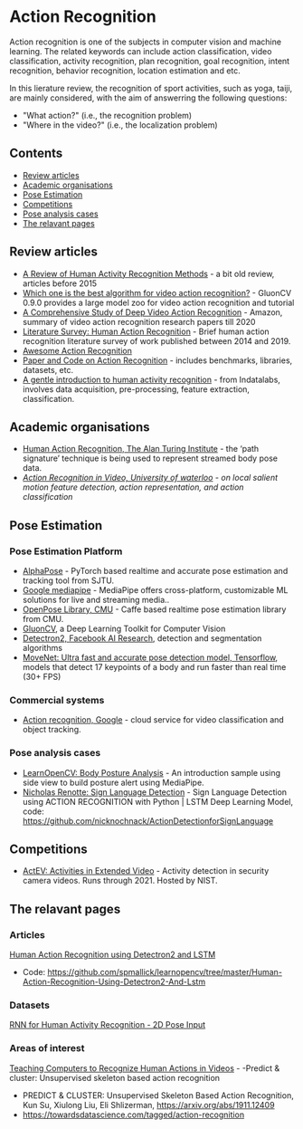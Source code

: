 # Action Recognition
Action recognition is one of the subjects in computer vision and machine learning. The related keywords can include action classification, video classification, activity recognition, plan recognition, goal recognition, intent recognition, behavior recognition, location estimation and etc.

In this lierature review, the recognition of sport activities, such as yoga, taiji, are mainly considered, with the aim of answerring the following questions:
- "What action?" (i.e., the recognition problem) 
- "Where in the video?" (i.e., the localization problem)

## Contents
 - [Review articles](#Review-articles)
 - [Academic organisations](#Academic-organisations)
 - [Pose Estimation](#pose-estimation)
 - [Competitions](#competitions)
 - [Pose analysis cases](#Pose-analysis-cases)
 - [The relavant pages](#The-relavant-pages)

## Review articles
* [A Review of Human Activity Recognition Methods](https://www.frontiersin.org/articles/10.3389/frobt.2015.00028/full) - a bit old review, articles before 2015
* [Which one is the best algorithm for video action recognition?](https://medium.com/apache-mxnet/which-one-is-the-best-algorithm-for-video-action-recognition-298fb5c4ad4f) - GluonCV 0.9.0 provides a large model zoo for video action recognition and tutorial
* [A Comprehensive Study of Deep Video Action Recognition](https://arxiv.org/abs/2012.06567) - Amazon, summary of video action recognition research papers till 2020
* [Literature Survey: Human Action Recognition](https://towardsdatascience.com/literature-survey-human-action-recognition-cc7c3818a99a) - Brief human action recognition literature survey of work published between 2014 and 2019.
* [Awesome Action Recognition](https://github.com/jinwchoi/awesome-action-recognition#pose-estimation)
* [Paper and Code on Action Recognition](https://paperswithcode.com/task/action-recognition-in-videos) - includes benchmarks, libraries, datasets, etc.
* [A gentle introduction to human activity recognition](https://indatalabs.com/blog/human-activity-recognition?utm_source=facebook-gr&utm_medium=sharing&fbclid=IwAR0Iqkq4gVztJxpFnpUZWsc6lnnwRhmV4gv1gHtj_ZBQL6OX6-33fW4fpAE) - from Indatalabs, involves data acquisition, pre-processing, feature extraction, classification.


## Academic organisations
* [Human Action Recognition, The Alan Turing Institute](https://www.turing.ac.uk/research/research-projects/human-action-recognition) - the ‘path signature’ technique is being used to represent streamed body pose data.
* _[Action Recognition in Video, University of waterloo](https://uwaterloo.ca/vision-image-processing-lab/research-demos/action-recognition-video) - on local salient motion feature detection, action representation, and action classification_


## Pose Estimation
### Pose Estimation Platform
* [AlphaPose](https://github.com/MVIG-SJTU/AlphaPose) - PyTorch based realtime and accurate pose estimation and tracking tool from SJTU.
* [Google mediapipe](https://google.github.io/mediapipe/) - MediaPipe offers cross-platform, customizable ML solutions for live and streaming media..
* [OpenPose Library, CMU](https://github.com/CMU-Perceptual-Computing-Lab/openpose) - Caffe based realtime pose estimation library from CMU.
* [GluonCV](https://medium.com/apache-mxnet/which-one-is-the-best-algorithm-for-video-action-recognition-298fb5c4ad4f), a Deep Learning Toolkit for Computer Vision 
* [Detectron2, Facebook AI Research](https://github.com/facebookresearch/detectron2/), detection and segmentation algorithms 
* [MoveNet: Ultra fast and accurate pose detection model, Tensorflow](https://www.tensorflow.org/hub/tutorials/movenet), models that detect 17 keypoints of a body and run faster than real time (30+ FPS) 

### Commercial systems
* [Action recognition, Google](https://cloud.google.com/video-intelligence/automl/docs/action-recognition) - cloud service for video classification and object tracking.


### Pose analysis cases
* [LearnOpenCV: Body Posture Analysis](https://learnopencv.com/building-a-body-posture-analysis-system-using-mediapipe/?ck_subscriber_id=1142852616) - An introduction sample using side view to build posture alert using MediaPipe.
* [Nicholas Renotte: Sign Language Detection](https://www.youtube.com/watch?v=doDUihpj6ro&t=5272s) - Sign Language Detection using ACTION RECOGNITION with Python | LSTM Deep Learning Model, code: https://github.com/nicknochnack/ActionDetectionforSignLanguage

## Competitions
* [ActEV: Activities in Extended Video](https://actev.nist.gov/sdl) - Activity detection in security camera videos. Runs through 2021. Hosted by NIST.


## The relavant pages
### Articles
[Human Action Recognition using Detectron2 and LSTM](https://learnopencv.com/human-action-recognition-using-detectron2-and-lstm/)
- Code: https://github.com/spmallick/learnopencv/tree/master/Human-Action-Recognition-Using-Detectron2-And-Lstm

### Datasets
[RNN for Human Activity Recognition - 2D Pose Input](https://github.com/stuarteiffert/RNN-for-Human-Activity-Recognition-using-2D-Pose-Input#dataset-overview)

### Areas of interest
[Teaching Computers to Recognize Human Actions in Videos](https://towardsdatascience.com/teaching-computers-to-recognize-human-actions-in-videos-81b2e2d62768) - -Predict & cluster: Unsupervised skeleton based action recognition
- PREDICT & CLUSTER: Unsupervised Skeleton Based Action Recognition, Kun Su, Xiulong Liu, Eli Shlizerman, https://arxiv.org/abs/1911.12409
- https://towardsdatascience.com/tagged/action-recognition


